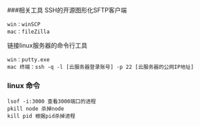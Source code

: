 ###相关工具
SSH的开源图形化SFTP客户端
```
win：winSCP  
mac：fileZilla
```
链接linux服务器的命令行工具
```
win：putty.exe 
mac 终端：ssh -q -l [云服务器登录账号] -p 22 [云服务器的公网IP地址]
```

### linux 命令
```
lsof -i:3000 查看3000端口的进程
pkill node 杀掉node
kill pid 根据pid杀掉进程
```
